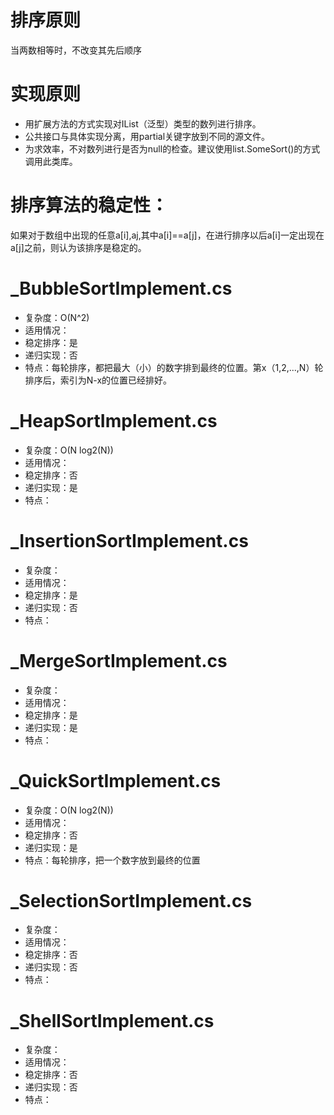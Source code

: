 ﻿# 排序原则
当两数相等时，不改变其先后顺序
# 实现原则
* 用扩展方法的方式实现对IList<T>（泛型）类型的数列进行排序。
* 公共接口与具体实现分离，用partial关键字放到不同的源文件。
* 为求效率，不对数列进行是否为null的检查。建议使用list.SomeSort()的方式调用此类库。
# 排序算法的稳定性：
如果对于数组中出现的任意a[i],a[j](i<j),其中a[i]==a[j]，在进行排序以后a[i]一定出现在a[j]之前，则认为该排序是稳定的。

# _BubbleSortImplement.cs
* 复杂度：O(N^2)
* 适用情况：
* 稳定排序：是
* 递归实现：否
* 特点：每轮排序，都把最大（小）的数字排到最终的位置。第x（1,2,...,N）轮排序后，索引为N-x的位置已经排好。

# _HeapSortImplement.cs
* 复杂度：O(N log2(N))
* 适用情况：
* 稳定排序：否
* 递归实现：是
* 特点：

# _InsertionSortImplement.cs
* 复杂度：
* 适用情况：
* 稳定排序：是
* 递归实现：否
* 特点：

# _MergeSortImplement.cs
* 复杂度：
* 适用情况：
* 稳定排序：是
* 递归实现：是
* 特点：

# _QuickSortImplement.cs
* 复杂度：O(N log2(N))
* 适用情况：
* 稳定排序：否
* 递归实现：是
* 特点：每轮排序，把一个数字放到最终的位置

# _SelectionSortImplement.cs
* 复杂度：
* 适用情况：
* 稳定排序：否
* 递归实现：否
* 特点：

# _ShellSortImplement.cs
* 复杂度：
* 适用情况：
* 稳定排序：否
* 递归实现：否
* 特点：


